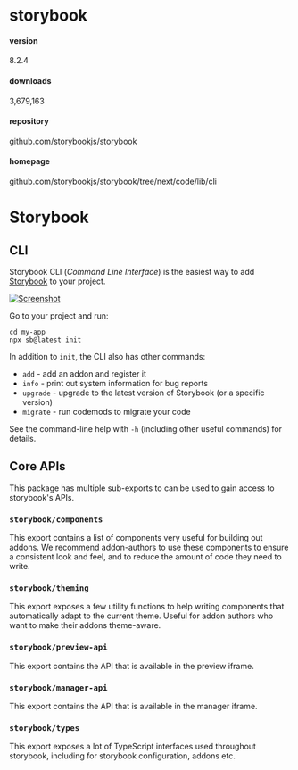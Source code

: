 
# storybook 


#### version
8.2.4  


#### downloads
3,679,163 


#### repository
github.com/storybookjs/storybook 


#### homepage
github.com/storybookjs/storybook/tree/next/code/lib/cli 






# Storybook

## CLI

Storybook CLI (_Command Line Interface_) is the easiest way to add
[Storybook](https://github.com/storybookjs/storybook) to your project.

[![Screenshot](https://raw.githubusercontent.com/storybookjs/storybook/HEAD/code/lib/cli/docs/getstorybook.png)](https://github.com/storybookjs/storybook/blob/HEAD/code/lib/cli/docs/getstorybook.png)

Go to your project and run:

    
    
    cd my-app
    npx sb@latest init

In addition to `init`, the CLI also has other commands:

  * `add` \- add an addon and register it
  * `info` \- print out system information for bug reports
  * `upgrade` \- upgrade to the latest version of Storybook (or a specific version)
  * `migrate` \- run codemods to migrate your code

See the command-line help with `-h` (including other useful commands) for
details.

## Core APIs

This package has multiple sub-exports to can be used to gain access to
storybook's APIs.

### `storybook/components`

This export contains a list of components very useful for building out addons.
We recommend addon-authors to use these components to ensure a consistent look
and feel, and to reduce the amount of code they need to write.

### `storybook/theming`

This export exposes a few utility functions to help writing components that
automatically adapt to the current theme. Useful for addon authors who want to
make their addons theme-aware.

### `storybook/preview-api`

This export contains the API that is available in the preview iframe.

### `storybook/manager-api`

This export contains the API that is available in the manager iframe.

### `storybook/types`

This export exposes a lot of TypeScript interfaces used throughout storybook,
including for storybook configuration, addons etc.





            